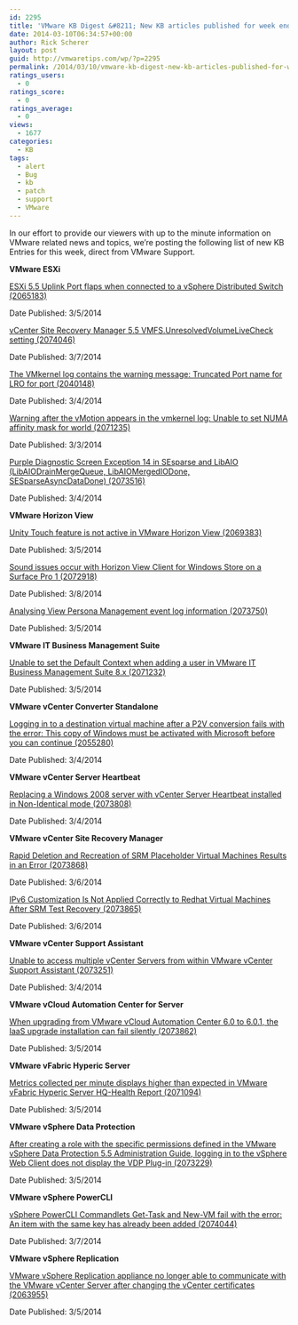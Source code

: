 ```yaml
---
id: 2295
title: 'VMware KB Digest &#8211; New KB articles published for week ending 3/8/14'
date: 2014-03-10T06:34:57+00:00
author: Rick Scherer
layout: post
guid: http://vmwaretips.com/wp/?p=2295
permalink: /2014/03/10/vmware-kb-digest-new-kb-articles-published-for-week-ending-3814/
ratings_users:
  - 0
ratings_score:
  - 0
ratings_average:
  - 0
views:
  - 1677
categories:
  - KB
tags:
  - alert
  - Bug
  - kb
  - patch
  - support
  - VMware
---
```

In our effort to provide our viewers with up to the minute information on VMware related news and topics, we&#8217;re posting the following list of new KB Entries for this week, direct from VMware Support.

<!--more-->

**VMware ESXi**
  
[ESXi 5.5 Uplink Port flaps when connected to a vSphere Distributed Switch (2065183)](http://bit.ly/1itd8cT)
  
Date Published: 3/5/2014
  
[vCenter Site Recovery Manager 5.5 VMFS.UnresolvedVolumeLiveCheck setting (2074046)](http://bit.ly/1itda4J)
  
Date Published: 3/7/2014
  
[The VMkernel log contains the warning message: Truncated Port name for LRO for port (2040148)](http://bit.ly/1g0KcRS)
  
Date Published: 3/4/2014
  
[Warning after the vMotion appears in the vmkernel log: Unable to set NUMA affinity mask for world (2071235)](http://bit.ly/1itdal0)
  
Date Published: 3/3/2014
  
[Purple Diagnostic Screen Exception 14 in SEsparse and LibAIO (LibAIODrainMergeQueue, LibAIOMergedIODone, SESparseAsyncDataDone) (2073516)](http://bit.ly/1g0KcRV)
  
Date Published: 3/4/2014

**VMware Horizon View**
  
[Unity Touch feature is not active in VMware Horizon View (2069383)](http://bit.ly/1itdal4)
  
Date Published: 3/5/2014
  
[Sound issues occur with Horizon View Client for Windows Store on a Surface Pro 1 (2072918)](http://bit.ly/1itd8d4)
  
Date Published: 3/8/2014
  
[Analysing View Persona Management event log information (2073750)](http://bit.ly/1itdal7)
  
Date Published: 3/5/2014

**VMware IT Business Management Suite**
  
[Unable to set the Default Context when adding a user in VMware IT Business Management Suite 8.x (2071232)](http://bit.ly/1g0Kd8e)
  
Date Published: 3/5/2014

**VMware vCenter Converter Standalone**
  
[Logging in to a destination virtual machine after a P2V conversion fails with the error: This copy of Windows must be activated with Microsoft before you can continue (2055280)](http://bit.ly/1g0KeZZ)
  
Date Published: 3/4/2014

**VMware vCenter Server Heartbeat**
  
[Replacing a Windows 2008 server with vCenter Server Heartbeat installed in Non-Identical mode (2073808)](http://bit.ly/1g0Kd8g)
  
Date Published: 3/4/2014

**VMware vCenter Site Recovery Manager**
  
[Rapid Deletion and Recreation of SRM Placeholder Virtual Machines Results in an Error (2073868)](http://bit.ly/1itd8d9)
  
Date Published: 3/6/2014
  
[IPv6 Customization Is Not Applied Correctly to Redhat Virtual Machines After SRM Test Recovery (2073865)](http://bit.ly/1itdb8w)
  
Date Published: 3/6/2014

**VMware vCenter Support Assistant**
  
[Unable to access multiple vCenter Servers from within VMware vCenter Support Assistant (2073251)](http://bit.ly/1g0Kd8n)
  
Date Published: 3/4/2014

**VMware vCloud Automation Center for Server**
  
[When upgrading from VMware vCloud Automation Center 6.0 to 6.0.1, the IaaS upgrade installation can fail silently (2073862)](http://bit.ly/1g0Kfgo)
  
Date Published: 3/5/2014

**VMware vFabric Hyperic Server**
  
[Metrics collected per minute displays higher than expected in VMware vFabric Hyperic Server HQ-Health Report (2071094)](http://bit.ly/1g0Kd8o)
  
Date Published: 3/5/2014

**VMware vSphere Data Protection**
  
[After creating a role with the specific permissions defined in the VMware vSphere Data Protection 5.5 Administration Guide, logging in to the vSphere Web Client does not display the VDP Plug-in (2073229)](http://bit.ly/1itdaBv)
  
Date Published: 3/5/2014

**VMware vSphere PowerCLI**
  
[vSphere PowerCLI Commandlets Get-Task and New-VM fail with the error: An item with the same key has already been added (2074044)](http://bit.ly/1g0Kd8v)
  
Date Published: 3/7/2014

**VMware vSphere Replication**
  
[VMware vSphere Replication appliance no longer able to communicate with the VMware vCenter Server after changing the vCenter certificates (2063955)](http://bit.ly/1itdb8J)
  
Date Published: 3/5/2014